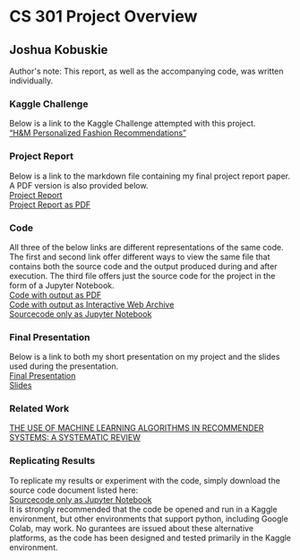 # CS 301 Project Overview
## Joshua Kobuskie
Author's note: This report, as well as the accompanying code, was written individually.

### Kaggle Challenge
Below is a link to the Kaggle Challenge attempted with this project.<br> 
[“H&M Personalized Fashion Recommendations”](https://www.kaggle.com/c/h-and-m-personalized-fashion-recommendations)

### Project Report
Below is a link to the markdown file containing my final project report paper. A PDF version is also provided below.<br>
[Project Report](https://github.com/joshuakobuskie/CS301_Individual/blob/fae8a78a189960e92cd8754ee410162c23eee270/docs/Project_Report.md)<br>
[Project Report as PDF](https://github.com/joshuakobuskie/CS301_Individual/blob/eaaa57acfe7637e28a60ca9761fc7102647e003a/docs/Project_Report.pdf)<br>

### Code
All three of the below links are different representations of the same code. The first and second link offer different ways to view the same file that contains both the source code and the output produced during and after execution. The third file offers just the source code for the project in the form of a Jupyter Notebook.<br>
[Code with output as PDF](https://github.com/joshuakobuskie/CS301_Individual/blob/b53f78746497763da6eacb4790f323fe66701910/docs/code_with_output.webarchive.pdf)<br>
[Code with output as Interactive Web Archive](https://github.com/joshuakobuskie/CS301_Individual/blob/b53f78746497763da6eacb4790f323fe66701910/docs/code_with_output.webarchive)<br>
[Sourcecode only as Jupyter Notebook](https://github.com/joshuakobuskie/CS301_Individual/blob/b53f78746497763da6eacb4790f323fe66701910/docs/source_code_only.ipynb)<br>

### Final Presentation
Below is a link to both my short presentation on my project and the slides used during the presentation.<br>
[Final Presentation](https://github.com/joshuakobuskie/CS301_Individual/blob/918050cced3d1414eb63e68d508caa5a990bb831/docs/Project_Presentation.mp4)<br>
[Slides](https://github.com/joshuakobuskie/CS301_Individual/blob/918050cced3d1414eb63e68d508caa5a990bb831/docs/KNN%20Classification%20for%20H&M%20Product%20Recommendation.pdf)<br>

### Related Work
[THE USE OF MACHINE LEARNING ALGORITHMS IN RECOMMENDER SYSTEMS: A SYSTEMATIC REVIEW](https://github.com/joshuakobuskie/CS301_Individual/blob/b53f78746497763da6eacb4790f323fe66701910/docs/IJRAR19K2241.pdf)<br>

### Replicating Results
To replicate my results or experiment with the code, simply download the source code document listed here:<br>[Sourcecode only as Jupyter Notebook](https://github.com/joshuakobuskie/CS301_Individual/blob/b53f78746497763da6eacb4790f323fe66701910/docs/source_code_only.ipynb)<br>It is strongly recommended that the code be opened and run in a Kaggle environment, but other environments that support python, including Google Colab, may work. No gurantees are issued about these alternative platforms, as the code has been designed and tested primarily in the Kaggle environment.  
